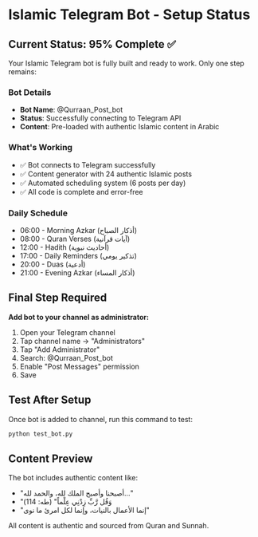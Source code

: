 # Islamic Telegram Bot - Setup Status

## Current Status: 95% Complete ✅

Your Islamic Telegram bot is fully built and ready to work. Only one step remains:

### Bot Details
- **Bot Name**: @Qurraan_Post_bot
- **Status**: Successfully connecting to Telegram API
- **Content**: Pre-loaded with authentic Islamic content in Arabic

### What's Working
- ✅ Bot connects to Telegram successfully
- ✅ Content generator with 24 authentic Islamic posts
- ✅ Automated scheduling system (6 posts per day)
- ✅ All code is complete and error-free

### Daily Schedule
- 06:00 - Morning Azkar (أذكار الصباح)
- 08:00 - Quran Verses (آيات قرآنية)
- 12:00 - Hadith (أحاديث نبوية)
- 17:00 - Daily Reminders (تذكير يومي)
- 20:00 - Duas (أدعية)
- 21:00 - Evening Azkar (أذكار المساء)

## Final Step Required

**Add bot to your channel as administrator:**

1. Open your Telegram channel
2. Tap channel name → "Administrators"
3. Tap "Add Administrator"
4. Search: @Qurraan_Post_bot
5. Enable "Post Messages" permission
6. Save

## Test After Setup

Once bot is added to channel, run this command to test:
```bash
python test_bot.py
```

## Content Preview

The bot includes authentic content like:
- "أصبحنا وأصبح الملك لله، والحمد لله..."
- "وَقُل رَّبِّ زِدْنِي عِلْماً" (طه: 114)
- "إنما الأعمال بالنيات، وإنما لكل امرئ ما نوى"

All content is authentic and sourced from Quran and Sunnah.